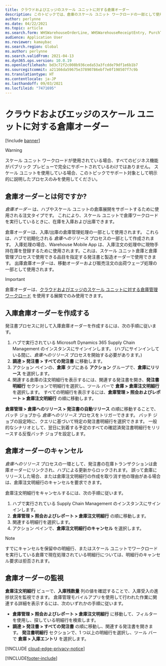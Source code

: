 ```yaml
---
title: クラウドおよびエッジのスケール ユニットに対する倉庫オーダー
description: このトピックでは、倉庫のスケール ユニット ワークロードの一部として使用される倉庫オーダー機能について説明します。
author: perlynne
ms.date: 04/22/2021
ms.topic: article
ms.search.form: WHSWarehouseOrderLine, WHSWarehouseReceiptEntry, PurchTable
audience: Application User
ms.reviewer: kamaybac
ms.search.region: Global
ms.author: perlynne
ms.search.validFrom: 2021-04-13
ms.dyn365.ops.version: 10.0.19
ms.openlocfilehash: bd3c72f2c008b936ceda53a3fcdde79df1e6b1b7
ms.sourcegitcommit: a21166da59675e37890786ebf7e0f198507f7c9b
ms.translationtype: HT
ms.contentlocale: ja-JP
ms.lasthandoff: 09/03/2021
ms.locfileid: "7471695"
---
```

# <a name="warehouse-orders-for-cloud-and-edge-scale-units"></a>クラウドおよびエッジのスケール ユニットに対する倉庫オーダー

[!include [banner](../includes/banner.md)]

> [!WARNING]
> スケール ユニット ワークロードが使用されている場合、すべてのビジネス機能がパブリック プレビューで完全にサポートされているわけではありません。 スケール ユニットを使用している場合、このトピックでサポート対象として明示的に説明したプロセスのみを使用してください。

## <a name="what-are-warehouse-orders"></a>倉庫オーダーとは何ですか?

*倉庫オーダー* は、ハブやスケール ユニットの倉庫展開をサポートするために使用される注文タイプです。 これにより、スケール ユニットで倉庫ワークロードを実行しているときに、在庫を入庫および出庫できます。

倉庫オーダーは、入庫/出庫の倉庫管理処理の一部として使用されます。 これらは、ハブで初期化される *倉庫へのリリース* プロセスの一部として作成されます。
入庫処理の場合、Warehouse Mobile App は、入庫注文の処理中に現物手持在庫を登録するために使用されます。これは、スケール ユニット倉庫と倉庫管理プロセスで使用できる品目を指定する発注書と製造オーダーで使用できます。
出庫倉庫オーダーは、移動オーダーおよび販売注文の出荷ウェーブ処理の一部として使用されます。

> [!IMPORTANT]
> 倉庫オーダーは、[クラウドおよびエッジのスケール ユニットに対する倉庫管理ワークロード](cloud-edge-workload-warehousing.md) を使用する展開でのみ使用できます。

## <a name="create-an-inbound-warehouse-order"></a>入庫倉庫オーダーを作成する

発注書プロセスに対して入庫倉庫オーダーを作成するには、次の手順に従います。

1. ハブで実行されている Microsoft Dynamics 365 Supply Chain Management のインスタンスにサインインします。 (ハブにサインインしている間に、*倉庫へのリリース* プロセスを開始する必要があります。)
1. **調達 \> 発注書 \> すべての発注書** に移動します。
1. アクション ペインの、**倉庫** タブにある **アクション** グループで、**倉庫にリリース** を選択します。
1. 関連する倉庫の注文明細行を表示するには、関連する発注書を開き、**発注書明細行** セクションで明細行を選択し、ツール バーで **倉庫 \> 倉庫注文明細行** を選択します。 すべての明細行を表示するには、**倉庫管理 \> 照会およびレポート \> 倉庫注文明細行** の順に移動します。

**倉庫管理 > 倉庫へのリリース > 発注書の自動リリース** の順に移動することで、バッチ ジョブから *倉庫へのリリース* プロセスをトリガーできます。 バッチ ジョブの設定時に、クエリに基づいて特定の発注書明細行を選択できます。 一般的なシナリオとして、翌日に到着する予定のすべての確認済発注書明細行をリリースする反復バッチ ジョブを設定します。

## <a name="cancel-a-warehouse-order"></a>倉庫オーダーのキャンセル

*倉庫へのリリース* プロセスの一環として、発注書の在庫トランザクションは倉庫オーダーにリンクされ、ハブによる更新からロックされます。 誤って倉庫にリリースした場合、または倉庫注文明細行の作成を取り消す他の理由がある場合は、倉庫注文明細行のキャンセルを要求できます。

倉庫注文明細行をキャンセルするには、次の手順に従います。

1. ハブで実行されている Supply Chain Management のインスタンスにサインインします。
1. **倉庫管理 \> 照会およびレポート \> 倉庫注文明細行** の順に移動します。
1. 関連する明細行を選択します。
1. アクション ペインで、**倉庫注文明細行のキャンセル** を選択します。

> [!NOTE]
> すでにキャンセルを保留中の明細行、またはスケール ユニットでワークロードを実行している倉庫で現在処理されている明細行については、明細行のキャンセル要求は拒否されます。

## <a name="monitor-a-warehouse-order"></a>倉庫オーダーの監視

**倉庫注文明細行** ビューで、**入庫残数量** 列の値を確認することで、入庫受入の進捗状況を監視できます。 倉庫管理モバイルアプリを使用して行われた作業に関連する詳細を表示するには、次のいずれかの手順に従います。

- **倉庫管理 \> 照会およびレポート \> 倉庫注文明細行** に移動して、フィルターを使用し、探している明細行を検索します。
- **調達 \> 発注書 \> すべての発注書** の順に移動し、関連する発注書を開きます。 **発注書明細行** セクションで、1 つ以上の明細行を選択し、ツール バーで **倉庫 \> 入庫エントリ** を選択します。

[!INCLUDE [cloud-edge-privacy-notice](../../includes/cloud-edge-privacy-notice.md)]


[!INCLUDE[footer-include](../../includes/footer-banner.md)]
